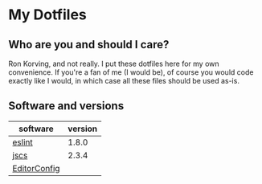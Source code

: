 # My Dotfiles

## Who are you and should I care?

Ron Korving, and not really. I put these dotfiles here for my own convenience.
If you're a fan of me (I would be), of course you would code exactly like I would,
in which case all these files should be used as-is.

## Software and versions

| software                                        | version |
| ----------------------------------------------- | ------- |
| [eslint](https://www.npmjs.com/package/eslint)  |   1.8.0 |
| [jscs](https://www.npmjs.com/package/jscs)      |   2.3.4 |
| [EditorConfig](http://editorconfig.org)         |         |
